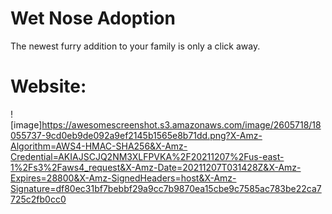 # Wet Nose Adoption
The newest furry addition to your family is only a click away.

# Website:

![image]https://awesomescreenshot.s3.amazonaws.com/image/2605718/18055737-9cd0eb9de092a9ef2145b1565e8b71dd.png?X-Amz-Algorithm=AWS4-HMAC-SHA256&X-Amz-Credential=AKIAJSCJQ2NM3XLFPVKA%2F20211207%2Fus-east-1%2Fs3%2Faws4_request&X-Amz-Date=20211207T031428Z&X-Amz-Expires=28800&X-Amz-SignedHeaders=host&X-Amz-Signature=df80ec31bf7bebbf29a9cc7b9870ea15cbe9c7585ac783be22ca7725c2fb0cc0
